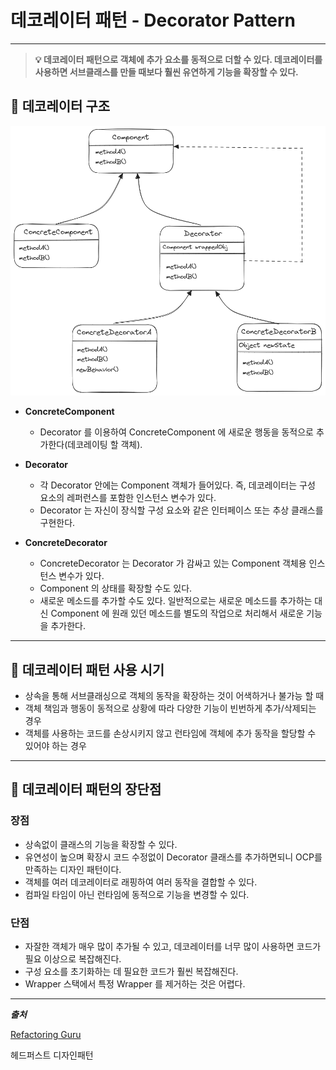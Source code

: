 # 데코레이터 패턴 - Decorator Pattern
<hr>

> **💡 데코레이터 패턴으로 객체에 추가 요소를 동적으로 더할 수 있다. 데코레이터를 사용하면 서브클래스를 만들 때보다 훨씬
> 유연하게 기능을 확장할 수 있다.**

## 🔨 데코레이터 구조
![img.png](../images/decorator.png)
* **ConcreteComponent**
  * Decorator 를 이용하여 ConcreteComponent 에 새로운 행동을 동적으로 추가한다(데코레이팅 할 객체). 


* **Decorator**
  * 각 Decorator 안에는 Component 객체가 들어있다. 즉, 데코레이터는 구성 요소의 레퍼런스를 포함한 인스턴스 변수가 있다.
  * Decorator 는 자신이 장식할 구성 요소와 같은 인터페이스 또는 추상 클래스를 구현한다.
  

* **ConcreteDecorator**
  * ConcreteDecorator 는 Decorator 가 감싸고 있는 Component 객체용 인스턴스 변수가 있다.
  * Component 의 상태를 확장할 수도 있다.
  * 새로운 메소드를 추가할 수도 있다. 일반적으로는 새로운 메소드를 추가하는 대신 Component 에 원래 있던 메소드를 별도의
작업으로 처리해서 새로운 기능을 추가한다.
  

---

## 🎯 데코레이터 패턴 사용 시기

* 상속을 통해 서브클래싱으로 객체의 동작을 확장하는 것이 어색하거나 불가능 할 때
* 객체 책임과 행동이 동적으로 상황에 따라 다양한 기능이 빈번하게 추가/삭제되는 경우
* 객체를 사용하는 코드를 손상시키지 않고 런타임에 객체에 추가 동작을 할당할 수 있어야 하는 경우

---

## 📝 데코레이터 패턴의 장단점

### 장점
* 상속없이 클래스의 기능을 확장할 수 있다.
* 유연성이 높으며 확장시 코드 수정없이 Decorator 클래스를 추가하면되니 OCP를 만족하는 디자인 패턴이다.
* 객체를 여러 데코레이터로 래핑하여 여러 동작을 결합할 수 있다.
* 컴파일 타임이 아닌 런타임에 동적으로 기능을 변경할 수 있다.

### 단점
* 자잘한 객체가 매우 많이 추가될 수 있고, 데코레이터를 너무 많이 사용하면 코드가 필요 이상으로 복잡해진다.
* 구성 요소를 초기화하는 데 필요한 코드가 훨씬 복잡해진다.
* Wrapper 스택에서 특정 Wrapper 를 제거하는 것은 어렵다.


---
**_출처_**

[Refactoring Guru](https://refactoring.guru/ko/design-patterns/decorator)

헤드퍼스트 디자인패턴